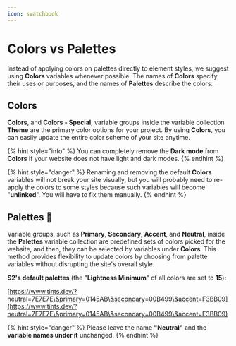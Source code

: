 ```yaml
---
icon: swatchbook
---
```


# Colors vs Palettes

Instead of applying colors on palettes directly to element styles, we suggest using **Colors** variables whenever possible. The names of **Colors** specify their uses or purposes, and the names of **Palettes** describe the colors.



## Colors

**Colors**, and **Colors - Special**, variable groups inside the variable collection **Theme** are the primary color options for your project. By using **Colors**, you can easily update the entire color scheme of your site anytime.

{% hint style="info" %}
You can completely remove the **Dark mode** from **Colors** if your website does not have light and dark modes.
{% endhint %}

{% hint style="danger" %}
Renaming and removing the default **Colors** variables will not break your site visually, but you will probably need to re-apply the colors to some styles because such variables will become "**unlinked**". You will have to fix them manually.
{% endhint %}



## Palettes :art:

Variable groups, such as **Primary**, **Secondary**, **Accent**, and **Neutral**, inside the **Palettes** variable collection are predefined sets of colors picked for the website, and then, they can be selected by variables under **Colors**. This method provides flexibility to update colors by choosing from palette variables without disrupting the site's overall style.

**S2's default palettes** (the "**Lightness Minimum**" of all colors are set to **15**)**:**

[https://www.tints.dev/?neutral=7E7E7E\&primary=0145AB\&secondary=00B499\&accent=F3BB09](https://www.tints.dev/?neutral=7E7E7E\&primary=0145AB\&secondary=00B499\&accent=F3BB09)

{% hint style="danger" %}
Please leave the name **"Neutral"** and the **variable names under it** unchanged.
{% endhint %}



